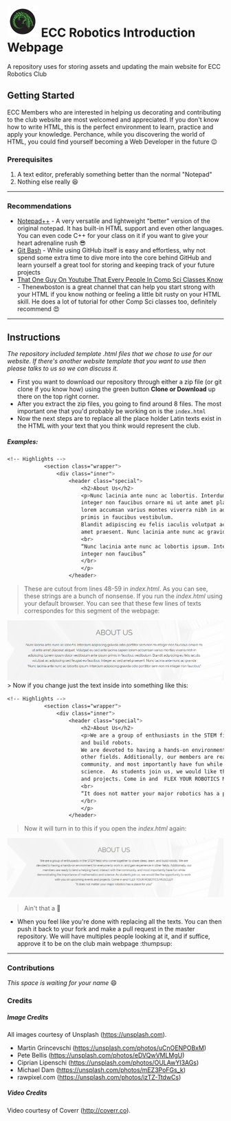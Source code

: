# <img src="/images/ECC Crocs logo.png" alt="logo">  ECC Robotics Introduction Webpage
A repository uses for storing assets and updating the main website for ECC Robotics Club

## Getting Started
ECC Members who are interested in helping us decorating and contributing to the club website are most welcomed and appreciated. If you don't know how to write HTML, this is the perfect environment to learn, practice and apply your knowledge. Perchance, while you discovering the world of HTML, you could find yourself becoming a Web Developer in the future :wink:

### Prerequisites
1) A text editor, preferably something better than the normal "Notepad"
2) Nothing else really :laughing:
---
### Recommendations
* [Notepad++](https://notepad-plus-plus.org/) - A very versatile and lightweight "better" version of the original notepad. It has built-in HTML support and even other languages. You can even code C++ for your class on it if you want to give your heart adrenaline rush :sunglasses:
* [Git Bash](https://git-scm.com/downloads) - While using GitHub itself is easy and effortless, why not spend some extra time to dive more into the core behind GitHub and learn yourself a great tool for storing and keeping track of your future projects
* [That One Guy On Youtube That Every People In Comp Sci Classes Know](https://www.youtube.com/watch?v=cqszz_OfAFQ&list=PLC1322B5A0180C946) - Thenewboston is a great channel that can help you start strong with your HTML if you know nothing or feeling a little bit rusty on your HTML skill. He does a lot of tutorial for other Comp Sci classes too, definitely recommend :heart_eyes:
---
## Instructions
*The repository included template .html files that we chose to use for our website. If there's another website template that you want to use then please talks to us so we can discuss it.*

* First you want to download our repository through either a zip file (or git clone if you know how) using the green button **Clone or Download** up there on the top right corner.
* After you extract the zip files, you going to find around 8 files. The most important one that you'd probably be working on is the `index.html`
* Now the next steps are to replace all the place holder Latin texts exist in the HTML with your text that you think would represent the club.
##### Examples:
```css
<!-- Highlights -->
            <section class="wrapper">
                <div class="inner">
                    <header class="special">
                        <h2>About Us</h2>
                        <p>Nunc lacinia ante nunc ac lobortis. Interdum adipiscing gravida odio porttitor sem non mi 
                        integer non faucibus ornare mi ut ante amet placerat aliquet. Volutpat eu sed ante lacinia sapien 
                        lorem accumsan varius montes viverra nibh in adipiscing. Lorem ipsum dolor vestibulum ante ipsum 
                        primis in faucibus vestibulum. 
                        Blandit adipiscing eu felis iaculis volutpat ac adipiscing sed feugiat eu faucibus. Integer ac sed 
                        amet praesent. Nunc lacinia ante nunc ac gravida
                        <br>
                        “Nunc lacinia ante nunc ac lobortis ipsum. Interdum adipiscing gravida odio porttitor sem non mi 
                        integer non faucibus”
                        </br>
                        </p>
                    </header>
```
> These are cutout from lines 48-59 in *index.html*. As you can see, these strings are a bunch of nonsense. If you run the *index.html* using your default browser. You can see that these few lines of texts correspondes for this segment of the webpage:
<img src = "/images/readme_example.PNG" alt = "Example IMG">
> Now if you change just the text inside into something like this:

```css
<!-- Highlights -->
            <section class="wrapper">
                <div class="inner">
                    <header class="special">
                        <h2>About Us</h2>
                        <p>We are a group of enthusiasts in the STEM field who come together to share ideas, learn, 
                        and build robots.
                        We are devoted to having a hands-on environment for everyone to work in, and gain experience in 
                        other fields. Additionally, our members are ready to lend a helping hand, interact with the 
                        community, and most importantly have fun while demonstrating the importance of mathematics and 
                        science.  As students join us, we would like the opportunity to work with you on upcoming events 
                        and projects. Come in and  FLEX YOUR ROBOTICS MUSCLE!!!
                        <br>
                        “It does not matter your major robotics has a place for you!”
                        </br>
                        </p>
                    </header>
```
> Now it will turn in to this if you open the *index.html* again:
<img src = "/images/example2.PNG" alt = "Example IMG">

> Ain't that a :cake:

* When you feel like you're done with replacing all the texts. You can then push it back to your fork and make a pull request in the master repository. We will have multiples people looking at it, and if suffice, approve it to be on the club main webpage :thumpsup:

---
### Contributions
*This space is waiting for your name* :smile:

### Credits
##### Image Credits

All images courtesy of Unsplash (https://unsplash.com).

- Martin Grincevschi (https://unsplash.com/photos/uCnOENPOBxM)
- Pete Bellis (https://unsplash.com/photos/eDVQwVMLMgU)
- Ciprian Lipenschi (https://unsplash.com/photos/OULAwYI3AGs)
- Michael Dam (https://unsplash.com/photos/mEZ3PoFGs_k)
- rawpixel.com (https://unsplash.com/photos/izTZ-TtdwCs)

##### Video Credits

Video courtesy of Coverr (http://coverr.co).
